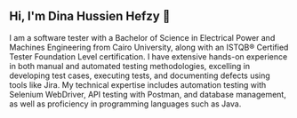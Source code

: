 ## Hi, I'm Dina Hussien Hefzy 👋
I am a software tester with a Bachelor of Science in Electrical Power and Machines Engineering from Cairo University, along with an ISTQB® Certified Tester Foundation Level certification. I have extensive hands-on experience in both manual and automated testing methodologies, excelling in developing test cases, executing tests, and documenting defects using tools like Jira. My technical expertise includes automation testing with Selenium WebDriver, API testing with Postman, and database management, as well as proficiency in programming languages such as Java.
<!--
***Languages and Tools:***	
__
-->
